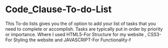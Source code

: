 # Code_Clause-To-do-List
This To-do lists gives you the of option to add your list of tasks that you need to complete or accomplish. Tasks are typically put in order by priority or importance. Where I used HTML5-For Structure for my website , CSS3-For Styling the website and JAVASCRIPT-For Functionality-f 
